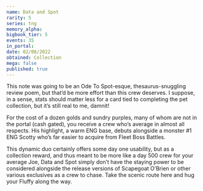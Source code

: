 ```yaml
---
name: Data and Spot
rarity: 5
series: tng
memory_alpha:
bigbook_tier: 5
events: 35
in_portal:
date: 02/08/2022
obtained: Collection
mega: false
published: true
---
```


This note was going to be an Ode To Spot-esque, thesaurus-snuggling review poem, but that’d be more effort than this crew deserves. I suppose, in a sense, stats should matter less for a card tied to completing the pet collection, but it’s still real to me, damnit!

For the cost of a dozen golds and sundry purples, many of whom are not in the portal (cash gated), you receive a crew who’s average in almost all respects. His highlight, a warm ENG base, debuts alongside a monster #1 ENG Scotty who’s far easier to acquire from Fleet Boss Battles.

This dynamic duo certainly offers some day one usability, but as a collection reward, and thus meant to be more like a day 500 crew for your average Joe, Data and Spot simply don’t have the staying power to be considered alongside the release versions of Scapegoat O’Brien or other various exclusives as a crew to chase. Take the scenic route here and hug your Fluffy along the way.
